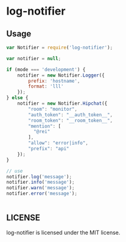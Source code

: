 # log-notifier

## Usage

```javascript
var Notifier = require('log-notifier');

var notifier = null;

if (mode === 'development') {
    notifier = new Notifier.Logger({
        prefix: 'hostname',
        format: 'lll'
    });
} else {
    notifier = new Notifier.Hipchat({
        "room": "monitor",
        "auth_token": "__auth_token__",
        "room_token": "__room_token__",
        "mention": [
          "@rei"
        ],
        "allow": "error|info",
        "prefix": "api"
    });
}

// use
notifier.log('message');
notifier.info('message');
notifier.warn('message');
notifier.error('message');



```

## LICENSE

log-notifier is licensed under the MIT license.